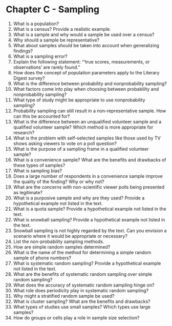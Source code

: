 # Chapter C - Sampling
1.	What is a population? 
2.	What is a census? Provide a realistic example. 
3.	What is a sample and why would a sample be used over a census?
4.	Why should a sample be representative? 
5.	What about samples should be taken into account when generalizing findings?
6.	What is a sampling error?
7.	Explain the following statement: “‘true scores, measurements, or observations’ are rarely found.”
8.	How does the concept of population parameters apply to the Literary Digest survey?
9.	What is the difference between probability and nonprobability sampling?
10.	What factors come into play when choosing between probability and nonprobability sampling?
11.	What type of study might be appropriate to use nonprobability sampling?
12.	Probability sampling can still result in a non-representative sample. How can this be accounted for?
13.	What is the difference between an unqualified volunteer sample and a qualified volunteer sample? Which method is more appropriate for research?
14.	What is the problem with self-selected samples like those used by TV shows asking viewers to vote on a poll question?
15.	What is the purpose of a sampling frame in a qualified volunteer sample?
16.	What is a convenience sample? What are the benefits and drawbacks of these types of samples?
17.	What is sampling bias?
18.	Does a large number of respondents in a convenience sample improve the quality of the finding? Why or why not?
19.	What are the concerns with non-scientific viewer polls being presented as legitimate?
20.	What is a purposive sample and why are they used? Provide a hypothetical example not listed in the text. 
21.	What is a quota sample? Provide a hypothetical example not listed in the text.
22.	What is snowball sampling? Provide a hypothetical example not listed in the text.
23.	Snowball sampling is not highly regarded by the text. Can you envision a scenario where it would be appropriate or necessary?
24.	List the non-probability sampling methods.
25.	How are simple random samples determined?
26.	What is the name of the method for determining a simple random sample of phone numbers?
27.	What is systematic random sampling? Provide a hypothetical example not listed in the text.
28.	 What are the benefits of systematic random sampling over simple random sampling?
29.	What does the accuracy of systematic random sampling hinge on?
30.	What role does periodicity play in systematic random sampling?
31.	Why might a stratified random sample be used?
32.	What is cluster sampling? What are the benefits and drawbacks?
33.	What types of studies use small samples? Which types use large samples?
34.	How do groups or cells play a role in sample size selection?
